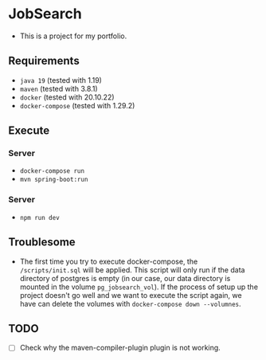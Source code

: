 # JobSearch
- This is a project for my portfolio.

## Requirements
- `java 19` (tested with 1.19)
- `maven` (tested with 3.8.1)
- `docker` (tested with 20.10.22)
- `docker-compose` (tested with 1.29.2)

## Execute
### Server
- `docker-compose run`
- `mvn spring-boot:run`
### Server
- `npm run dev`

## Troublesome
- The first time you try to execute docker-compose, the `/scripts/init.sql` will be applied.
This script will only run if the data directory of postgres is empty (in our case, our data directory is mounted
in the volume `pg_jobsearch_vol`). If the process of setup up the project doesn't go well and we want
to execute the script again, we have can delete the volumes with `docker-compose down --volumnes`.


## TODO
- [ ] Check why the maven-compiler-plugin plugin is not working.
